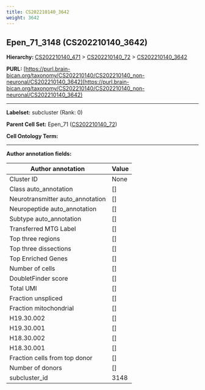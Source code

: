 ```yaml
---
title: CS202210140_3642
weight: 3642
---
```

## Epen_71_3148 (CS202210140_3642)
<b>Hierarchy: </b>
[CS202210140_471](../CS202210140_471) >
[CS202210140_72](../CS202210140_72) >
[CS202210140_3642](../CS202210140_3642)

**PURL:** [https://purl.brain-bican.org/taxonomy/CS202210140/CS202210140_non-neuronal/CS202210140_3642](https://purl.brain-bican.org/taxonomy/CS202210140/CS202210140_non-neuronal/CS202210140_3642)

---


**Labelset:** subcluster (Rank: 0)

**Parent Cell Set:** Epen_71 ([CS202210140_72](../CS202210140_72))



**Cell Ontology Term:** 

[MARKER GENES.]: #


---

[TRANSFERRED ANNOTATIONS.]: #


[AUTHOR ANNOTATION FIELDS.]: #


**Author annotation fields:**

| Author annotation | Value |
|-------------------|-------|
|Cluster ID|None|
|Class auto_annotation|[]|
|Neurotransmitter auto_annotation|[]|
|Neuropeptide auto_annotation|[]|
|Subtype auto_annotation|[]|
|Transferred MTG Label|[]|
|Top three regions|[]|
|Top three dissections|[]|
|Top Enriched Genes|[]|
|Number of cells|[]|
|DoubletFinder score|[]|
|Total UMI|[]|
|Fraction unspliced|[]|
|Fraction mitochondrial|[]|
|H19.30.002|[]|
|H19.30.001|[]|
|H18.30.002|[]|
|H18.30.001|[]|
|Fraction cells from top donor|[]|
|Number of donors|[]|
|subcluster_id|3148|
